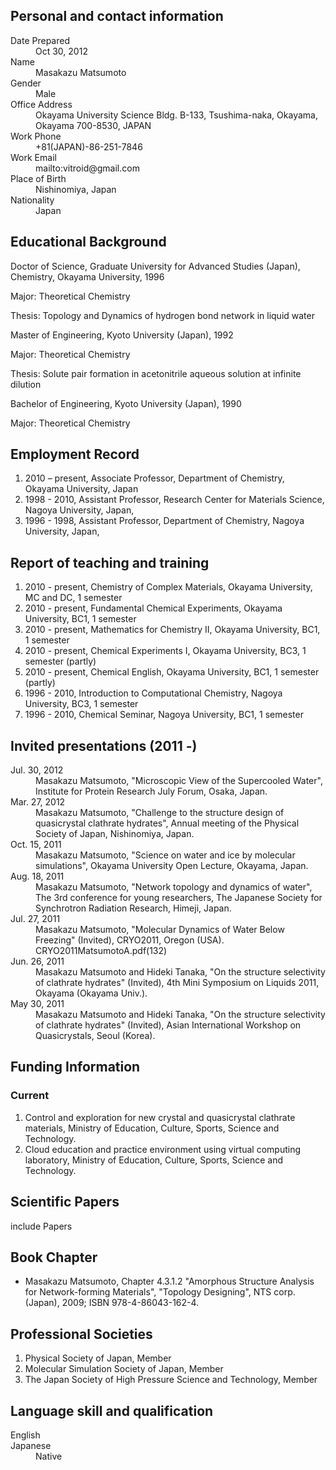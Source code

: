 
## Personal and contact information

<dl>
  <dt>Date Prepared</dt><dd>Oct 30, 2012
</dd>
  <dt>Name</dt><dd> Masakazu Matsumoto
</dd>
  <dt>Gender</dt><dd> Male
</dd>
  <dt>Office Address</dt><dd> Okayama University Science Bldg. B-133, Tsushima-naka, Okayama, Okayama 700-8530, JAPAN
</dd>
  <dt>Work Phone</dt><dd> +81(JAPAN)-86-251-7846
</dd>
  <dt>Work Email</dt><dd> mailto:vitroid@gmail.com
</dd>
  <dt>Place of Birth</dt><dd> Nishinomiya, Japan
</dd>
  <dt>Nationality</dt><dd> Japan
</dd>
</dl>

## Educational Background

<dl>
  <dt>Doctor of Science, Graduate University for Advanced Studies (Japan), Chemistry, Okayama University, 1996
</dt><dd></dd>
</dl>
Major: Theoretical Chemistry

Thesis: Topology and Dynamics of hydrogen bond network in liquid water



<dl>
  <dt>Master of Engineering, Kyoto University (Japan), 1992
</dt><dd></dd>
</dl>
Major: Theoretical Chemistry

Thesis: Solute pair formation in acetonitrile aqueous solution at infinite dilution



<dl>
  <dt>Bachelor of Engineering, Kyoto University (Japan), 1990
</dt><dd></dd>
</dl>
Major: Theoretical Chemistry






## Employment Record

1. 2010 &#8211; present, Associate Professor, Department of Chemistry, Okayama University, Japan
1. 1998 - 2010, Assistant Professor, Research Center for Materials Science, Nagoya University, Japan, 
1. 1996 - 1998, Assistant Professor, Department of Chemistry, Nagoya University, Japan, 



## Report of teaching and training

1. 2010 - present, Chemistry of Complex Materials, Okayama University, MC and DC, 1 semester
1. 2010 - present, Fundamental Chemical Experiments, Okayama University, BC1, 1 semester
1. 2010 - present, Mathematics for Chemistry II, Okayama University, BC1, 1 semester
1. 2010 - present, Chemical Experiments I, Okayama University, BC3, 1 semester (partly)
1. 2010 - present, Chemical English, Okayama University, BC1, 1 semester (partly)
1. 1996 - 2010, Introduction to Computational Chemistry, Nagoya University, BC3, 1 semester
1. 1996 - 2010, Chemical Seminar, Nagoya University, BC1, 1 semester

## Invited presentations (2011 -)

<dl>
  <dt>Jul. 30, 2012</dt><dd> Masakazu Matsumoto, "Microscopic View of the Supercooled Water", Institute for Protein Research July Forum, Osaka, Japan.
</dd>
  <dt>Mar. 27, 2012</dt><dd>Masakazu Matsumoto, "Challenge to the structure design of quasicrystal clathrate hydrates", Annual meeting of the Physical Society of Japan, Nishinomiya, Japan.
</dd>
  <dt>Oct. 15, 2011</dt><dd>Masakazu Matsumoto, "Science on water and ice by molecular simulations", Okayama University Open Lecture, Okayama, Japan.
</dd>
  <dt>Aug. 18, 2011</dt><dd>Masakazu Matsumoto, "Network topology and dynamics of water", The 3rd conference for young researchers, The Japanese Society for Synchrotron Radiation Research, Himeji, Japan.
</dd>
  <dt>Jul. 27, 2011</dt><dd>Masakazu Matsumoto, "Molecular Dynamics of Water Below Freezing" (Invited), CRYO2011, Oregon (USA). CRYO2011MatsumotoA.pdf(132)
</dd>
  <dt>Jun. 26, 2011</dt><dd>Masakazu Matsumoto and Hideki Tanaka, "On the structure selectivity of clathrate hydrates" (Invited), 4th Mini Symposium on Liquids 2011, Okayama (Okayama Univ.).
</dd>
  <dt>May 30, 2011</dt><dd>Masakazu Matsumoto and Hideki Tanaka, "On the structure selectivity of clathrate hydrates" (Invited), Asian International Workshop on Quasicrystals, Seoul (Korea).
</dd>
</dl>

## Funding Information


### Current

1. Control and exploration for new crystal and quasicrystal clathrate materials, Ministry of Education, Culture, Sports, Science and Technology.
1. Cloud education and practice environment using virtual computing laboratory, Ministry of Education, Culture, Sports, Science and Technology.

## Scientific Papers

include Papers








## Book Chapter

* Masakazu Matsumoto, Chapter 4.3.1.2 "Amorphous Structure Analysis for Network-forming Materials",  "Topology Designing", NTS corp. (Japan), 2009; ISBN 978-4-86043-162-4.

## Professional Societies

1. Physical Society of Japan, Member
1. Molecular Simulation Society of Japan, Member
1. The Japan Society of High Pressure Science and Technology, Member



## Language skill and qualification

<dl>
  <dt>English
</dt><dd></dd>
  <dt>Japanese</dt><dd> Native
</dd>
